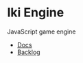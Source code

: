 Iki Engine
==========

JavaScript game engine

* [Docs](docs/README.md)
* [Backlog](docs/BACKLOG.md)
